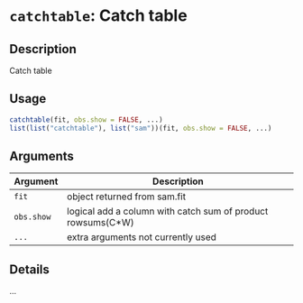 # `catchtable`: Catch table

## Description


 Catch table


## Usage

```r
catchtable(fit, obs.show = FALSE, ...)
list(list("catchtable"), list("sam"))(fit, obs.show = FALSE, ...)
```


## Arguments

Argument      |Description
------------- |----------------
```fit```     |     object returned from sam.fit
```obs.show```     |     logical add a column with catch sum of product rowsums(C*W)
```...```     |     extra arguments not currently used

## Details


 ...


